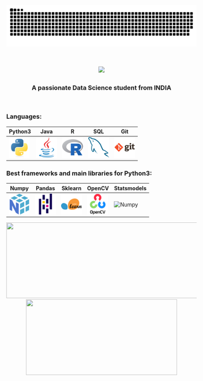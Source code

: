 <div align="center">
  <br>
  <img alt="snake eating my contributions" src="https://raw.githubusercontent.com/s0ul141/s0ul141/output/github-contribution-grid-snake-dark.svg" />
</div>

<h1 align="center">
    <img src="https://readme-typing-svg.herokuapp.com/?font=Righteous&size=35&center=true&vCenter=true&width=500&height=70&duration=4000&color=00b300&lines=Hi+There!+👋;+I'm+Soumya+Basu!;" />
</h1>

<h3 align="center">A passionate Data Science student from INDIA</h3>

<br/>

<div>

### Languages:
| Python3 | Java | R | SQL | Git |
|----------|----------|----------|-----|-----|
|<img src="https://github.com/devicons/devicon/blob/master/icons/python/python-original.svg" title="Python"  alt="Python" width="55" height="55"/> |<img src="https://github.com/devicons/devicon/blob/master/icons/java/java-original.svg" title="java"  alt="java" width="55" height="55"/>|<img src="https://github.com/devicons/devicon/blob/master/icons/r/r-original.svg" title="R" alt="R" width="55" height="55"/>|<img src="https://github.com/devicons/devicon/blob/master/icons/mysql/mysql-original.svg" title="SQL" alt="SQL" width="55" height="55"/>|<img src="https://github.com/devicons/devicon/blob/master/icons/git/git-original-wordmark.svg" title="Git" alt="Git" width="55" height="55"/>| 

### Best frameworks and main libraries for Python3:

| Numpy | Pandas | Sklearn | OpenCV | Statsmodels |
|----------|----------|----------|----------|----------|
|<img src="https://github.com/devicons/devicon/blob/master/icons/numpy/numpy-original.svg" title="Numpy"  alt="Numpy" width="55" height="55"/>|<img src="https://github.com/devicons/devicon/blob/master/icons/pandas/pandas-original.svg" title="Pandas"  alt="Pandas" width="55" height="55"/>|  <img src="https://github.com/devicons/devicon/blob/master/icons/scikitlearn/scikitlearn-original.svg" title="Numpy" alt="Numpy" width="55" height="55"/>|<img src="https://github.com/devicons/devicon/blob/master/icons/opencv/opencv-original-wordmark.svg" title="Numpy" alt="Numpy" width="55" height="55"/>|<img src="https://github.com/s0ul141/devicon/blob/master/icons/statsmodels/statsmodels-line.svg" title="Numpy" alt="Numpy" width="90" height="55"/>|



<p align="center">
  <img width="600" height="200" src="https://github-readme-stats.vercel.app/api?username=s0ul141&show_icons=true&title_color=34c759&icon_color=0d6efd&text_color=ffffff&bg_color=0a0a0a">
  <img width="400" height="200" src="https://github-readme-stats.vercel.app/api/top-langs/?username=s0ul141&size_weight=0.0005&count_weight=0.3&layout=compact&title_color=34c759&text_color=ffffff&bg_color=0a0a0a&icon_color=0d6efd">
</p>


